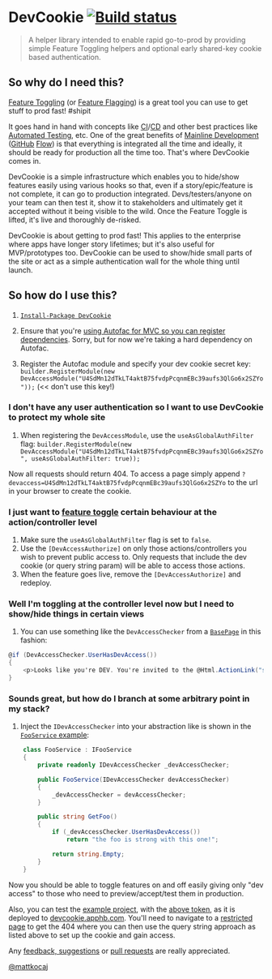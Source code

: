 # DevCookie [![Build status](https://ci.appveyor.com/api/projects/status/5bd2lcbrbv00g3mu?svg=true)](https://ci.appveyor.com/project/cottsak/devcookie)

> A helper library intended to enable rapid go-to-prod by providing simple Feature Toggling helpers and optional early shared-key cookie based authentication.

## So why do I need this?

[Feature Toggling](http://martinfowler.com/bliki/FeatureToggle.html) (or [Feature Flagging](http://stackoverflow.com/a/7707394/56145)) is a great tool you can use to get stuff to prod fast! #shipit

It goes hand in hand with concepts like [CI](https://en.wikipedia.org/wiki/Continuous_integration)/[CD](https://en.wikipedia.org/wiki/Continuous_delivery) and other best practices like [Automated Testing](https://github.com/cottsak/testingstrategyguidance/blob/master/testing-strategy.md), etc. One of the great benefits of [Mainline Development](https://www.thoughtworks.com/insights/blog/enabling-trunk-based-development-deployment-pipelines) ([GitHub](https://guides.github.com/introduction/flow/) [Flow](http://scottchacon.com/2011/08/31/github-flow.html)) is that everything is integrated all the time and ideally, it should be ready for production all the time too. That's where DevCookie comes in.

DevCookie is a simple infrastructure which enables you to hide/show features easily using various hooks so that, even if a story/epic/feature is not complete, it can go to production integrated. Devs/testers/anyone on your team can then test it, show it to stakeholders and ultimately get it accepted without it being visible to the wild. Once the Feature Toggle is lifted, it's live and thoroughly de-risked.

DevCookie is about getting to prod fast! This applies to the enterprise where apps have longer story lifetimes; but it's also useful for MVP/prototypes too. DevCookie can be used to show/hide small parts of the site or act as a simple authentication wall for the whole thing until launch.

## So how do I use this?

1. [`Install-Package DevCookie`](https://www.nuget.org/packages/DevCookie/)

2. Ensure that you're [using Autofac for MVC so you can register dependencies](http://docs.autofac.org/en/latest/integration/mvc.html#quick-start). Sorry, but for now we're taking a hard dependency on Autofac.

3. Register the Autofac module and specify your dev cookie secret key: `builder.RegisterModule(new DevAccessModule("U4SdMn12dTkLT4aktB75fvdpPcqnmEBc39aufs3QlGo6x2SZYo"));` (<< don't use this key!)

### I don't have any user authentication so I want to use DevCookie to protect my whole site

1. When registering the `DevAccessModule`, use the `useAsGlobalAuthFilter` flag: `builder.RegisterModule(new DevAccessModule("U4SdMn12dTkLT4aktB75fvdpPcqnmEBc39aufs3QlGo6x2SZYo", useAsGlobalAuthFilter: true));`

Now all requests should return 404. To access a page simply append `?devaccess=U4SdMn12dTkLT4aktB75fvdpPcqnmEBc39aufs3QlGo6x2SZYo` to the url in your browser to create the cookie.

### I just want to [feature toggle](http://stackoverflow.com/a/7707394/56145) certain behaviour at the action/controller level

1. Make sure the `useAsGlobalAuthFilter` flag is set to `false`.
2. Use the `[DevAccessAuthorize]` on only those actions/controllers you wish to prevent public access to. Only requests that include the dev cookie (or query string param) will be able to access those actions.
3. When the feature goes live, remove the `[DevAccessAuthorize]` and redeploy.

### Well I'm toggling at the controller level now but I need to show/hide things in certain views

1. You can use something like the `DevAccessChecker` from a [`BasePage`](https://github.com/cottsak/DevCookie/blob/master/DevCookie.Web/Views/BasePage.cs) in this fashion:
```csharp
@if (DevAccessChecker.UserHasDevAccess())
{
    <p>Looks like you're DEV. You're invited to the @Html.ActionLink("secret section!", "SecretPage", "Other")</p>
}
```

### Sounds great, but how do I branch at some arbitrary point in my stack?

1. Inject the `IDevAccessChecker` into your abstraction like is shown in the [`FooService` example](https://github.com/cottsak/DevCookie/blob/master/DevCookie.Web/Controllers/OtherController.cs):
```csharp
    class FooService : IFooService
    {
        private readonly IDevAccessChecker _devAccessChecker;

        public FooService(IDevAccessChecker devAccessChecker)
        {
            _devAccessChecker = devAccessChecker;
        }

        public string GetFoo()
        {
            if (_devAccessChecker.UserHasDevAccess())
                return "the foo is strong with this one!";

            return string.Empty;
        }
    }
```

Now you should be able to toggle features on and off easily giving only "dev access" to those who need to preview/accept/test them in production.

Also, you can test the [example project](https://github.com/cottsak/DevCookie/tree/master/DevCookie.Web), with the [above token](https://github.com/cottsak/DevCookie/blob/master/DevCookie.Web/App_Start/ContainerConfig.cs), as it is deployed to [devcookie.apphb.com](http://devcookie.apphb.com/). You'll need to navigate to a [restricted page](https://devcookie.apphb.com/other/page) to get the 404 where you can then use the query string approach as listed above to set up the cookie and gain access.

Any [feedback, suggestions](https://github.com/cottsak/DevCookie/issues/new) or [pull requests](https://github.com/cottsak/DevCookie/pulls) are really appreciated.



[@mattkocaj](https://twitter.com/mattkocaj)
